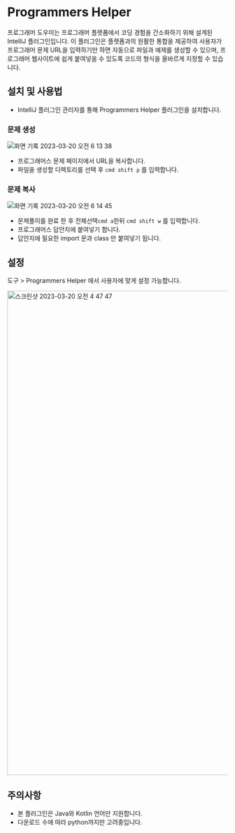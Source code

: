 # Programmers Helper

프로그래머 도우미는 프로그래머 플랫폼에서 코딩 경험을 간소화하기 위해 설계된 IntelliJ 플러그인입니다. 이 플러그인은 플랫폼과의 원활한 통합을 제공하여 사용자가 프로그래머 문제 URL을 입력하기만 하면 자동으로
파일과 예제를 생성할 수 있으며, 프로그래머 웹사이트에 쉽게 붙여넣을 수 있도록 코드의 형식을 올바르게 지정할 수 있습니다.

## 설치 및 사용법

- IntelliJ 플러그인 관리자를 통해 Programmers Helper 플러그인을 설치합니다.

### 문제 생성

![화면 기록 2023-03-20 오전 6 13 38](https://user-images.githubusercontent.com/45132207/226210434-3e08a6e5-78eb-486f-8908-154c7e57d58d.gif)

- 프로그래머스 문제 페이지에서 URL을 복사합니다.
- 파일을 생성할 디렉토리를 선택 후 `cmd shift p` 를 입력합니다.

### 문제 복사

![화면 기록 2023-03-20 오전 6 14 45](https://user-images.githubusercontent.com/45132207/226210435-f6f5ae93-eb33-477b-a60c-7b383abbaba9.gif)

- 문제풀이를 완료 한 후 전체선택`cmd a`한뒤 `cmd shift w` 를 입력합니다.
- 프로그래머스 답안지에 붙여넣기 합니다.
- 답안지에 필요한 import 문과 class 만 붙여넣기 됩니다.

## 설정

도구 > Programmers Helper 에서 사용자에 맞게 설정 가능합니다.

<img width="1109" alt="스크린샷 2023-03-20 오전 4 47 47" src="https://user-images.githubusercontent.com/45132207/226205169-aa79e50d-61cd-4859-844f-5973f6a99d27.png">

## 주의사항

- 본 플러그인은 Java와 Kotlin 언어만 지원합니다.
- 다운로드 수에 따라 python까지만 고려중입니다.


